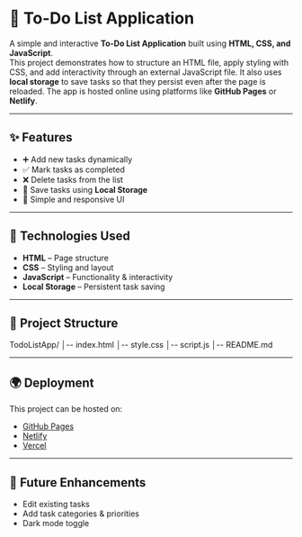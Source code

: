 ﻿ # 📝 To-Do List Application

A simple and interactive **To-Do List Application** built using **HTML, CSS, and JavaScript**.  
This project demonstrates how to structure an HTML file, apply styling with CSS, and add interactivity through an external JavaScript file. It also uses **local storage** to save tasks so that they persist even after the page is reloaded. The app is hosted online using platforms like **GitHub Pages** or **Netlify**.

---

## ✨ Features
- ➕ Add new tasks dynamically  
- ✅ Mark tasks as completed  
- ❌ Delete tasks from the list  
- 💾 Save tasks using **Local Storage**  
- 🎨 Simple and responsive UI  

---

## 🚀 Technologies Used
- **HTML** – Page structure  
- **CSS** – Styling and layout  
- **JavaScript** – Functionality & interactivity  
- **Local Storage** – Persistent task saving  

---

## 📂 Project Structure
TodoListApp/
│-- index.html
│-- style.css
│-- script.js
│-- README.md

---

## 🌍 Deployment
This project can be hosted on:
- [GitHub Pages](https://pages.github.com/)  
- [Netlify](https://www.netlify.com/)  
- [Vercel](https://vercel.com/)  

---

## 📌 Future Enhancements
- Edit existing tasks  
- Add task categories & priorities  
- Dark mode toggle  
